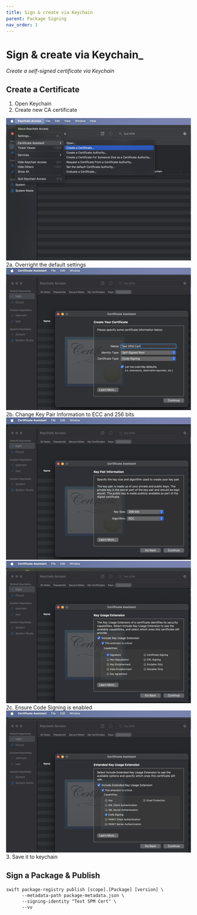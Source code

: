 ```yaml
---
title: Sign & create via Keychain
parent: Package Signing
nav_order: 1
---
```


# Sign & create via Keychain_
_Create a self-signed certificate via Keychain_

## Create a Certificate
1. Open Keychain
2. Create new CA certificate

![Create Cert 1](../../assets/images/spm_cert_create_1.jpg)
2a. Overright the default settings
![Create Cert 2](../../assets/images/spm_cert_create_2.jpg)
2b. Change Key Pair Information to ECC and 256 bits
![Create Cert 3](../../assets/images/spm_cert_create_3.jpg)
![Create Cert 4](../../assets/images/spm_cert_create_4.jpg)
2c. Ensure Code Signing is enabled
![Create Cert 5](../../assets/images/spm_cert_create_5.jpg)
3. Save it to keychain

## Sign a Package & Publish
```shell
swift package-registry publish [scope].[Package] [version] \
      --metadata-path package-metadata.json \
      --signing-identity "Test SPM Cert" \
      --vv
```
